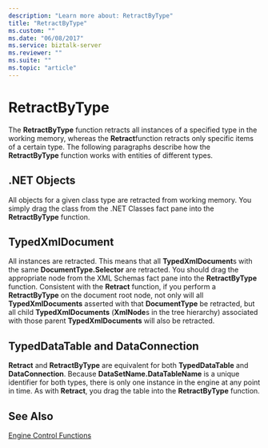 ```yaml
---
description: "Learn more about: RetractByType"
title: "RetractByType"
ms.custom: ""
ms.date: "06/08/2017"
ms.service: biztalk-server
ms.reviewer: ""
ms.suite: ""
ms.topic: "article"
---
```

# RetractByType
The **RetractByType** function retracts all instances of a specified type in the working memory, whereas the **Retract**function retracts only specific items of a certain type. The following paragraphs describe how the **RetractByType** function works with entities of different types.  
  
## .NET Objects  
 All objects for a given class type are retracted from working memory. You simply drag the class from the .NET Classes fact pane into the **RetractByType** function.  
  
## TypedXmlDocument  
 All instances are retracted. This means that all **TypedXmlDocument**s with the same **DocumentType.Selector** are retracted. You should drag the appropriate node from the XML Schemas fact pane into the **RetractByType** function. Consistent with the **Retract** function, if you perform a **RetractByType** on the document root node, not only will all **TypedXmlDocuments** asserted with that **DocumentType** be retracted, but all child **TypedXmlDocuments** (**XmlNode**s in the tree hierarchy) associated with those parent **TypedXmlDocuments** will also be retracted.  
  
## TypedDataTable and DataConnection  
 **Retract** and **RetractByType** are equivalent for both **TypedDataTable** and **DataConnection**. Because **DataSetName.DataTableName** is a unique identifier for both types, there is only one instance in the engine at any point in time. As with **Retract**, you drag the table into the **RetractByType** function.  
  
## See Also  
 [Engine Control Functions](../core/engine-control-functions.md)
